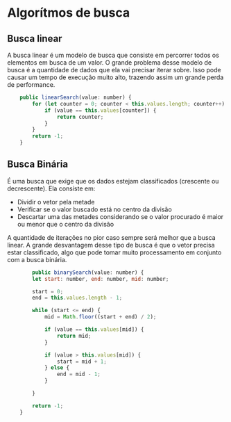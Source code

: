 # Algorítmos de busca

## Busca linear

A busca linear é um modelo de busca que consiste em percorrer todos os elementos em busca de um valor.
O grande problema desse modelo de busca é a quantidade de dados que ela vai precisar iterar sobre. Isso pode causar um tempo de execução muito alto, trazendo assim um grande perda de performance.

```js
    public linearSearch(value: number) {
        for (let counter = 0; counter < this.values.length; counter++) {
            if (value == this.values[counter]) {
                return counter;
            }
        }
        return -1;
    }
```

## Busca Binária

É uma busca que exige que os dados estejam classificados (crescente ou decrescente). Ela consiste em:

-   Dividir o vetor pela metade
-   Verificar se o valor buscado está no centro da divisão
-   Descartar uma das metades considerando se o valor procurado é maior ou menor que o centro da divisão

A quantidade de iterações no pior caso sempre será melhor que a busca linear.
A grande desvantagem desse tipo de busca é que o vetor precisa estar classificado, algo que pode tomar muito processamento em conjunto com a busca binária.

```js
        public binarySearch(value: number) {
        let start: number, end: number, mid: number;

        start = 0;
        end = this.values.length - 1;

        while (start <= end) {
            mid = Math.floor((start + end) / 2);

            if (value == this.values[mid]) {
                return mid;
            }

            if (value > this.values[mid]) {
                start = mid + 1;
            } else {
                end = mid - 1;
            }

        }

        return -1;
    }
```
